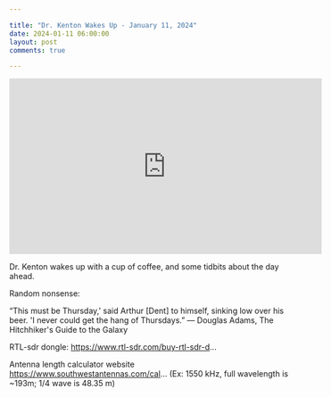```yaml
---

title: "Dr. Kenton Wakes Up - January 11, 2024"
date: 2024-01-11 06:00:00
layout: post
comments: true

---
```


<iframe width="560" height="315" src="https://www.youtube.com/embed/s1wWSf59IcQ?si=G2DPGolvawa1YIEI" title="YouTube video player" frameborder="0" allow="accelerometer; autoplay; clipboard-write; encrypted-media; gyroscope; picture-in-picture; web-share" allowfullscreen></iframe>

Dr. Kenton wakes up with a cup of coffee, and some tidbits about the day ahead.

Random nonsense:

“This must be Thursday,' said Arthur [Dent] to himself, sinking low over his beer. 'I never could get the hang of Thursdays.”
― Douglas Adams, The Hitchhiker's Guide to the Galaxy

RTL-sdr dongle: https://www.rtl-sdr.com/buy-rtl-sdr-d...

Antenna length calculator website https://www.southwestantennas.com/cal... (Ex: 1550 kHz, full wavelength is ~193m; 1/4 wave is 48.35 m)
